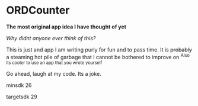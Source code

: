 # ORDCounter

**The most original app idea I have thought of yet**

*Why didnt anyone ever think of this?*

This is just and app I am writing purly for fun and to pass time.
It is ~~probably~~ a steaming hot pile of garbage that I cannot be bothered to improve on <sup>Also its cooler to use an app that you wrote yourself</sup>

Go ahead, laugh at my code. Its a joke.

minsdk 26

targetsdk 29
